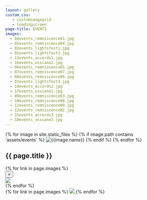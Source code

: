 ```yaml
---
layout: gallery
custom_css:
   - customimagegrid
   - loadingscreen
page-title: EVENTS
images:
  - 04events_remniscence01.jpg
  - 05events_remniscence04.jpg
  - 02events_lightsfest1.jpg
  - 01events_lightsfest2.jpg
  - 13events_accords1.jpg
  - 16events_ossiano2.jpg
  - 06events_remniscence05.jpg
  - 07events_remniscence07.jpg
  - 08events_remniscence06.jpg
  - 03events_lightsfest3.jpg
  - 14events_accords2.jpg
  - 17events_ossiano1.jpg
  - 09events_remniscence03.jpg
  - 10events_remniscence08.jpg
  - 11events_remniscence09.jpg
  - 12events_remniscence02.jpg
  - 15events_accords3.jpg
  - 18events_ossiano3.jpg
---
```

<section class="mobile-photos">
{% for image in site.static_files %}
	{% if image.path contains 'assets/events' %}
		<img src="{{image.path}}" alt="{{image.name}}" id="index{{forloop.index}}" class="mobile-photos mobile-noclick"/>
	{% endif %}
{% endfor %}
</section>
<section id="modal">
	<h1> {{ page.title }} </h1>
	{% for link in page.images %}
	    <div class="modal fade" tabindex="-1" role="dialog" id="index{{forloop.index}}">
		  <div class="modal-dialog modal-lg">
		    <div class="modal-content">
			    <div class="modal-header">
			        <button type="button" class="close" data-dismiss="modal" aria-label="Close"><span aria-hidden="true">&times;</span></button>
			    </div>
				<img src="/assets/events/{{ page.permalink }}{{ link }}" id="{{image.path}}"/>
			</div><!-- /.modal-content -->
		  </div><!-- /.modal-dialog -->
		</div><!-- /.modal -->
	{% endfor %}
</section>
<section id="photos" class ="photos">
{% for link in page.images %}
    <a href="#index{{forloop.index}}" data-toggle="modal" data-target="#index{{forloop.index}}" class="mobile-noclick">
		<img src="/assets/events/{{ page.permalink }}{{ link }}" id="index{{forloop.index}}"/>
	</a>
	{% endfor %}
</section>